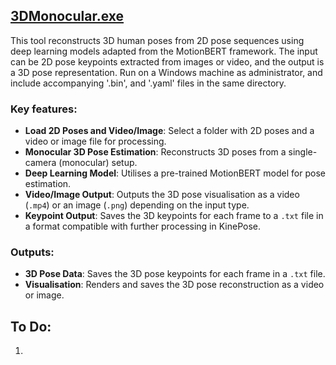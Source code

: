 ## [3DMonocular.exe](Dist/3DMonocular.exe)

This tool reconstructs 3D human poses from 2D pose sequences using deep learning models adapted from the MotionBERT framework. The input can be 2D pose keypoints extracted from images or video, and the output is a 3D pose representation. Run on a Windows machine as administrator, and include accompanying '.bin', and '.yaml' files in the same directory.

### Key features:

- **Load 2D Poses and Video/Image**: Select a folder with 2D poses and a video or image file for processing.
- **Monocular 3D Pose Estimation**: Reconstructs 3D poses from a single-camera (monocular) setup.
- **Deep Learning Model**: Utilises a pre-trained MotionBERT model for pose estimation.
- **Video/Image Output**: Outputs the 3D pose visualisation as a video (`.mp4`) or an image (`.png`) depending on the input type.
- **Keypoint Output**: Saves the 3D keypoints for each frame to a `.txt` file in a format compatible with further processing in KinePose.

### Outputs:
- **3D Pose Data**: Saves the 3D pose keypoints for each frame in a `.txt` file.
- **Visualisation**: Renders and saves the 3D pose reconstruction as a video or image.


## To Do:
1. 
